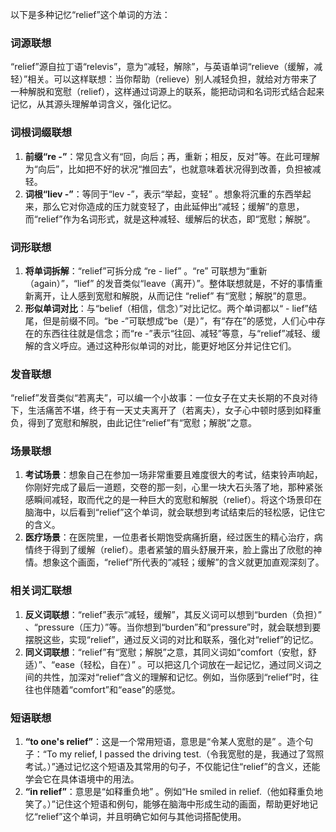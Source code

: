 以下是多种记忆“relief”这个单词的方法：

### 词源联想
“relief”源自拉丁语“relevis”，意为“减轻，解除”，与英语单词“relieve（缓解，减轻）”相关。可以这样联想：当你帮助（relieve）别人减轻负担，就给对方带来了一种解脱和宽慰（relief），这样通过词源上的联系，能把动词和名词形式结合起来记忆，从其源头理解单词含义，强化记忆。

### 词根词缀联想
1. **前缀“re -”**：常见含义有“回，向后；再，重新；相反，反对”等。在此可理解为“向后”，比如把不好的状况“推回去”，也就意味着状况得到改善，负担被减轻。
2. **词根“liev -”**：等同于“lev -”，表示“举起，变轻” 。想象将沉重的东西举起来，那么它对你造成的压力就变轻了，由此延伸出“减轻；缓解”的意思，而“relief”作为名词形式，就是这种减轻、缓解后的状态，即“宽慰；解脱”。 

### 词形联想
1. **将单词拆解**：“relief”可拆分成 “re - lief” 。“re” 可联想为“重新（again）”，“lief” 的发音类似“leave（离开）”。整体联想就是，不好的事情重新离开，让人感到宽慰和解脱，从而记住 “relief” 有“宽慰；解脱”的意思。
2. **形似单词对比**：与“belief（相信，信念）”对比记忆。两个单词都以“ - lief”结尾，但是前缀不同。“be -”可联想成“be（是）”，有“存在”的感觉，人们心中存在的东西往往就是信念；而“re -”表示“往回、减轻”等意，与“relief”减轻、缓解的含义呼应。通过这种形似单词的对比，能更好地区分并记住它们。

### 发音联想
“relief”发音类似“若离夫”，可以编一个小故事：一位女子在丈夫长期的不良对待下，生活痛苦不堪，终于有一天丈夫离开了（若离夫），女子心中顿时感到如释重负，得到了宽慰和解脱，由此记住“relief”有“宽慰；解脱”之意。 

### 场景联想
1. **考试场景**：想象自己在参加一场非常重要且难度很大的考试，结束铃声响起，你刚好完成了最后一道题，交卷的那一刻，心里一块大石头落了地，那种紧张感瞬间减轻，取而代之的是一种巨大的宽慰和解脱（relief）。将这个场景印在脑海中，以后看到“relief”这个单词，就会联想到考试结束后的轻松感，记住它的含义。
2. **医疗场景**：在医院里，一位患者长期饱受病痛折磨，经过医生的精心治疗，病情终于得到了缓解（relief）。患者紧皱的眉头舒展开来，脸上露出了欣慰的神情。想象这个画面，“relief”所代表的“减轻；缓解”的含义就更加直观深刻了。

### 相关词汇联想
1. **反义词联想**：“relief”表示“减轻，缓解”，其反义词可以想到“burden（负担）” 、“pressure（压力）”等。当你想到“burden”和“pressure”时，就会联想到要摆脱这些，实现“relief”，通过反义词的对比和联系，强化对“relief”的记忆。
2. **同义词联想**：“relief”有“宽慰；解脱”之意，其同义词如“comfort（安慰，舒适）”、“ease（轻松，自在）” 。可以把这几个词放在一起记忆，通过同义词之间的共性，加深对“relief”含义的理解和记忆。例如，当你感到“relief”时，往往也伴随着“comfort”和“ease”的感觉。 

### 短语联想
1. **“to one's relief”**：这是一个常用短语，意思是“令某人宽慰的是” 。造个句子：“To my relief, I passed the driving test.（令我宽慰的是，我通过了驾照考试。）”通过记忆这个短语及其常用的句子，不仅能记住“relief”的含义，还能学会它在具体语境中的用法。
2. **“in relief”**：意思是“如释重负地” 。例如“He smiled in relief.（他如释重负地笑了。）”记住这个短语和例句，能够在脑海中形成生动的画面，帮助更好地记忆“relief”这个单词，并且明确它如何与其他词搭配使用。 